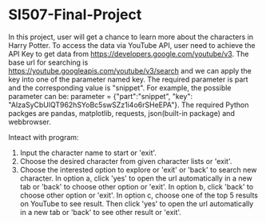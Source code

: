 # SI507-Final-Project
In this project, user will get a chance to learn more about the characters in Harry Potter. To access the data via YouTube API, user need to achieve the API Key to get data from https://developers.google.com/youtube/v3. The base url for searching is https://youtube.googleapis.com/youtube/v3/search and we can apply the key into one of the parameter named key. The required parameter is part and the corresponding value is "snippet". For example, the possible parameter can be: parameter = {"part":"snippet", "key": "AIzaSyCbUlQT962hSYoBc5swSZz1i4o6rSHeEPA"}. The required Python packges are pandas, matplotlib, requests, json(built-in package) and webbrowser. 

Inteact with program:
1. Input the character name to start or 'exit'.
2. Choose the desired character from given character lists or 'exit'.
3. Choose the interested option to explore or 'exit' or 'back' to search new character.
  In option a, click 'yes' to open the url automatically in a new tab or 'back' to choose other option or 'exit'.
  In option b, click 'back' to choose other option or 'exit'.
  In option c, choose one of the top 5 results on YouTube to see result. Then click 'yes' to open the url automatically in a new tab or 'back' to see other result or 'exit'.

